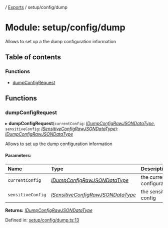 [](../README.md) / [Exports](../modules.md) / setup/config/dump

# Module: setup/config/dump

Allows to set up a the dump configuration information

## Table of contents

### Functions

- [dumpConfigRequest](setup_config_dump.md#dumpconfigrequest)

## Functions

### dumpConfigRequest

▸ **dumpConfigRequest**(`currentConfig`: [*IDumpConfigRawJSONDataType*](../interfaces/config.idumpconfigrawjsondatatype.md), `sensitiveConfig`: [*ISensitiveConfigRawJSONDataType*](../interfaces/config.isensitiveconfigrawjsondatatype.md)): [*IDumpConfigRawJSONDataType*](../interfaces/config.idumpconfigrawjsondatatype.md)

Allows to set up the dump configuration information

#### Parameters:

Name | Type | Description |
:------ | :------ | :------ |
`currentConfig` | [*IDumpConfigRawJSONDataType*](../interfaces/config.idumpconfigrawjsondatatype.md) | the current configuration   |
`sensitiveConfig` | [*ISensitiveConfigRawJSONDataType*](../interfaces/config.isensitiveconfigrawjsondatatype.md) | the sensitive config    |

**Returns:** [*IDumpConfigRawJSONDataType*](../interfaces/config.idumpconfigrawjsondatatype.md)

Defined in: [setup/config/dump.ts:13](https://github.com/onzag/itemize/blob/3efa2a4a/setup/config/dump.ts#L13)
